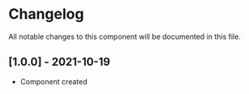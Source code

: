 # Changelog
All notable changes to this component will be documented in this file.

## [1.0.0] - 2021-10-19
- Component created
